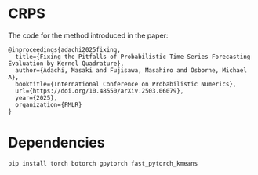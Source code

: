 # CRPS

The code for the method introduced in the paper:
```
@inproceedings{adachi2025fixing,
  title={Fixing the Pitfalls of Probabilistic Time-Series Forecasting Evaluation by Kernel Quadrature},
  author={Adachi, Masaki and Fujisawa, Masahiro and Osborne, Michael A},
  booktitle={International Conference on Probabilistic Numerics},
  url={https://doi.org/10.48550/arXiv.2503.06079},
  year={2025},
  organization={PMLR}
}
```

# Dependencies
```
pip install torch botorch gpytorch fast_pytorch_kmeans
```
